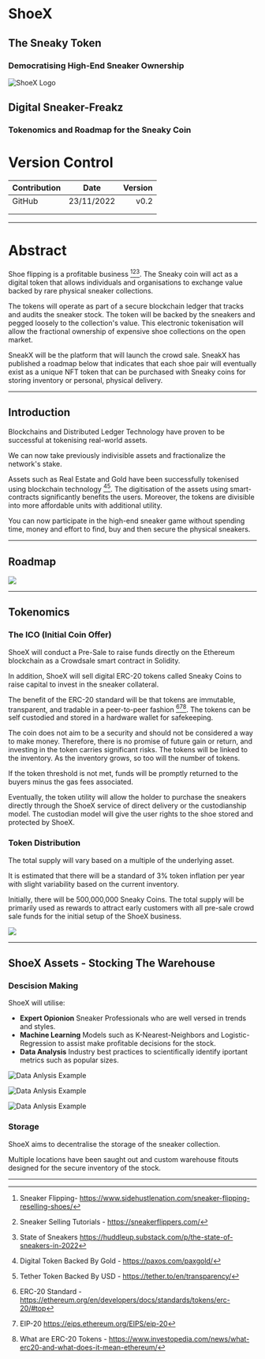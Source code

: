 # ShoeX
## The Sneaky Token
### Democratising High-End Sneaker Ownership

![ShoeX Logo](../Images/shoex%20sneaky%20brand%20logo%20(1).png)

## Digital Sneaker-Freakz
### Tokenomics and Roadmap for the Sneaky Coin

# Version Control

| Contribution  | Date          | Version|
| ------------- |:-------------:| -----: |
| GitHub        | 23/11/2022    | v0.2   |
|               |               |        |
|               |               |        |

---

# Abstract

Shoe flipping is a profitable business [^1][^2][^3]. The Sneaky coin will act as a digital token that allows individuals and organisations to exchange value backed by rare physical sneaker collections. 

The tokens will operate as part of a secure blockchain ledger that tracks and audits the sneaker stock. The token will be backed by the sneakers and pegged loosely to the collection's value. This electronic tokenisation will allow the fractional ownership of expensive shoe collections on the open market.

SneakX will be the platform that will launch the crowd sale. SneakX has published a roadmap below that indicates that each shoe pair will eventually exist as a unique NFT token that can be purchased with Sneaky coins for storing inventory or personal, physical delivery.

---
## Introduction

Blockchains and Distributed Ledger Technology have proven to be successful at tokenising real-world assets. 

We can now take previously indivisible assets and fractionalize the network's stake.

Assets such as Real Estate and Gold have been successfully tokenised using blockchain technology [^4][^5]. The digitisation of the assets using smart-contracts significantly benefits the users. Moreover, the tokens are divisible into more affordable units with additional utility.

You can now participate in the high-end sneaker game without spending time, money and effort to find, buy and then secure the physical sneakers.

---


## Roadmap

![](../Images/ShoeX%20Roadmap.png)


---

## Tokenomics

### The ICO (Initial Coin Offer)

ShoeX will conduct a Pre-Sale to raise funds directly on the Ethereum blockchain as a Crowdsale smart contract in Solidity.

In addition, ShoeX will sell digital ERC-20 tokens called Sneaky Coins to raise capital to invest in the sneaker collateral.

The benefit of the ERC-20 standard will be that tokens are immutable,  transparent, and tradable in a peer-to-peer fashion [^6][^7][^8]. The tokens can be self custodied and stored in a hardware wallet for safekeeping.

The coin does not aim to be a security and should not be considered a way to make money. Therefore, there is no promise of future gain or return, and investing in the token carries significant risks. The tokens will be linked to the inventory. As the inventory grows, so too will the number of tokens.

If the token threshold is not met, funds will be promptly returned to the buyers minus the gas fees associated.

Eventually, the token utility will allow the holder to purchase the sneakers directly through the ShoeX service of direct delivery or the custodianship model. The custodian model will give the user rights to the shoe stored and protected by ShoeX.



### Token Distribution

The total supply will vary based on a multiple of the underlying asset. 

It is estimated that there will be a standard of 3% token inflation per year with slight variability based on the current inventory. 

Initially, there will be 500,000,000 Sneaky Coins. The total supply will be primarily used as rewards to attract early customers with all pre-sale crowd sale funds for the initial setup of the ShoeX business.


![](../Images/Allocation.png)

---

## ShoeX Assets - Stocking The Warehouse

### Descision Making

ShoeX will utilise:

- **Expert Opionion** Sneaker Professionals who are well versed in trends and styles.
- **Machine Learning** Models such as K-Nearest-Neighbors and Logistic-Regression to assist make profitable decisions for the stock.
- **Data Analysis** Industry best practices to scientifically identify iportant metrics such as popular sizes.


![Data Anlysis Example](../Images/Research_size.png)

![Data Anlysis Example](../Images/Research_retail.png)

![Data Anlysis Example](../Images/Research_name.png)



### Storage 
ShoeX aims to decentralise the storage of the sneaker collection. 

Multiple locations have been saught out and custom warehouse fitouts designed for the secure inventory of the stock.





---


[^1]: Sneaker Flipping- https://www.sidehustlenation.com/sneaker-flipping-reselling-shoes/ 
[^2]: Sneaker Selling Tutorials - https://sneakerflippers.com/ 
[^3]: State of Sneakers https://huddleup.substack.com/p/the-state-of-sneakers-in-2022
[^4]: Digital Token Backed By Gold - https://paxos.com/paxgold/ 
[^5]: Tether Token Backed By USD - https://tether.to/en/transparency/ 
[^6]: ERC-20 Standard - https://ethereum.org/en/developers/docs/standards/tokens/erc-20/#top
[^7]: EIP-20 https://eips.ethereum.org/EIPS/eip-20 
[^8]: What are ERC-20 Tokens - https://www.investopedia.com/news/what-erc20-and-what-does-it-mean-ethereum/ 
